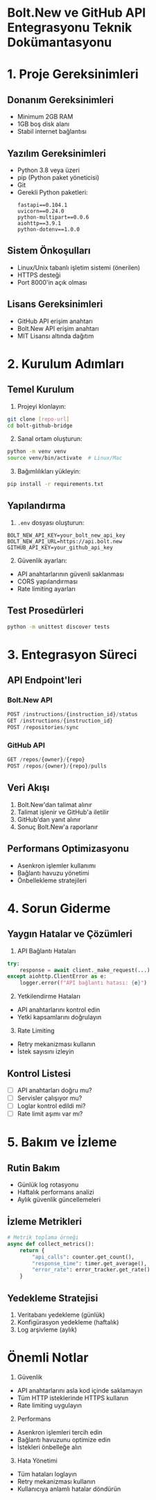 # Bolt.New ve GitHub API Entegrasyonu Teknik Dokümantasyonu

# 1. Proje Gereksinimleri

## Donanım Gereksinimleri
- Minimum 2GB RAM
- 1GB boş disk alanı
- Stabil internet bağlantısı

## Yazılım Gereksinimleri
- Python 3.8 veya üzeri
- pip (Python paket yöneticisi)
- Git
- Gerekli Python paketleri:
  ```
  fastapi==0.104.1
  uvicorn==0.24.0
  python-multipart==0.0.6
  aiohttp==3.9.1
  python-dotenv==1.0.0
  ```

## Sistem Önkoşulları
- Linux/Unix tabanlı işletim sistemi (önerilen)
- HTTPS desteği
- Port 8000'in açık olması

## Lisans Gereksinimleri
- GitHub API erişim anahtarı
- Bolt.New API erişim anahtarı
- MIT Lisansı altında dağıtım

# 2. Kurulum Adımları

## Temel Kurulum
1. Projeyi klonlayın:
```bash
git clone [repo-url]
cd bolt-github-bridge
```

2. Sanal ortam oluşturun:
```bash
python -m venv venv
source venv/bin/activate  # Linux/Mac
```

3. Bağımlılıkları yükleyin:
```bash
pip install -r requirements.txt
```

## Yapılandırma
1. `.env` dosyası oluşturun:
```env
BOLT_NEW_API_KEY=your_bolt_new_api_key
BOLT_NEW_API_URL=https://api.bolt.new
GITHUB_API_KEY=your_github_api_key
```

2. Güvenlik ayarları:
- API anahtarlarının güvenli saklanması
- CORS yapılandırması
- Rate limiting ayarları

## Test Prosedürleri
```bash
python -m unittest discover tests
```

# 3. Entegrasyon Süreci

## API Endpoint'leri

### Bolt.New API
```python
POST /instructions/{instruction_id}/status
GET /instructions/{instruction_id}
POST /repositories/sync
```

### GitHub API
```python
GET /repos/{owner}/{repo}
POST /repos/{owner}/{repo}/pulls
```

## Veri Akışı
1. Bolt.New'dan talimat alınır
2. Talimat işlenir ve GitHub'a iletilir
3. GitHub'dan yanıt alınır
4. Sonuç Bolt.New'a raporlanır

## Performans Optimizasyonu
- Asenkron işlemler kullanımı
- Bağlantı havuzu yönetimi
- Önbellekleme stratejileri

# 4. Sorun Giderme

## Yaygın Hatalar ve Çözümleri

1. API Bağlantı Hataları
```python
try:
    response = await client._make_request(...)
except aiohttp.ClientError as e:
    logger.error(f"API bağlantı hatası: {e}")
```

2. Yetkilendirme Hataları
- API anahtarlarını kontrol edin
- Yetki kapsamlarını doğrulayın

3. Rate Limiting
- Retry mekanizması kullanın
- İstek sayısını izleyin

## Kontrol Listesi
- [ ] API anahtarları doğru mu?
- [ ] Servisler çalışıyor mu?
- [ ] Loglar kontrol edildi mi?
- [ ] Rate limit aşımı var mı?

# 5. Bakım ve İzleme

## Rutin Bakım
- Günlük log rotasyonu
- Haftalık performans analizi
- Aylık güvenlik güncellemeleri

## İzleme Metrikleri
```python
# Metrik toplama örneği
async def collect_metrics():
    return {
        "api_calls": counter.get_count(),
        "response_time": timer.get_average(),
        "error_rate": error_tracker.get_rate()
    }
```

## Yedekleme Stratejisi
1. Veritabanı yedekleme (günlük)
2. Konfigürasyon yedekleme (haftalık)
3. Log arşivleme (aylık)

# Önemli Notlar

1. Güvenlik
- API anahtarlarını asla kod içinde saklamayın
- Tüm HTTP isteklerinde HTTPS kullanın
- Rate limiting uygulayın

2. Performans
- Asenkron işlemleri tercih edin
- Bağlantı havuzunu optimize edin
- İstekleri önbelleğe alın

3. Hata Yönetimi
- Tüm hataları loglayın
- Retry mekanizması kullanın
- Kullanıcıya anlamlı hatalar döndürün